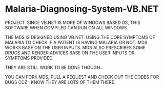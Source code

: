 # Malaria-Diagnosing-System-VB.NET

PROJECT. SINCE VB.NET IS MORE OF WINDOWS BASED OS, THIS SOFTWARE WHEN COMPILED CAN RUN ON ALL WINDOWS.


THE MDS IS DESIGNED USING VB.NET.
USING THE CORE SYMPTOMS OF MALARIA TO CHECK IF A PATIENT IS HAVING MALARIA OR NOT.
MDS WORKS BASE ON THE USER INPUTS. MDS ALSO PRESCRIBES SOME DRUGS AND RENDER ADVICES BASE ON THE USER INPUTS OR SYMPTOMS PROVIDED.

THEY ARE STILL WORK TO BE DONE THOUGH... 

YOU CAN FORK MDS, PULL A REQUEST AND CHECK OUT THE CODES FOR BUGS COZ I KNOW THEY ARE LOTS OF THEM THERE.

